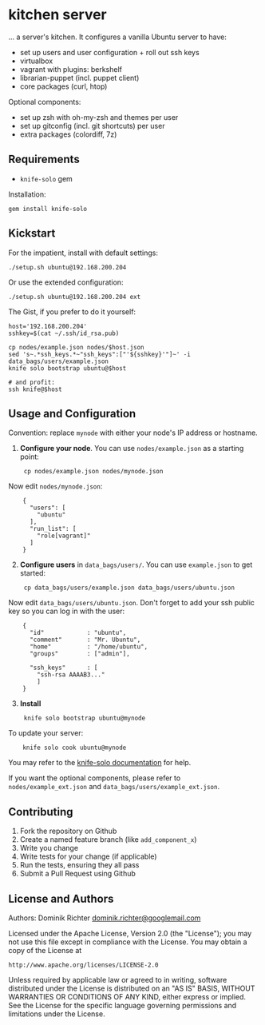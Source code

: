 # kitchen server

... a server's kitchen. It configures a vanilla Ubuntu server to have:

* set up users and user configuration + roll out ssh keys
* virtualbox
* vagrant with plugins: berkshelf
* librarian-puppet (incl. puppet client)
* core packages (curl, htop)

Optional components:

* set up zsh with oh-my-zsh and themes per user
* set up gitconfig (incl. git shortcuts) per user
* extra packages (colordiff, 7z)

## Requirements

* `knife-solo` gem

Installation:

    gem install knife-solo

## Kickstart

For the impatient, install with default settings:

    ./setup.sh ubuntu@192.168.200.204

Or use the extended configuration:

    ./setup.sh ubuntu@192.168.200.204 ext

The Gist, if you prefer to do it yourself:

    host='192.168.200.204'
    sshkey=$(cat ~/.ssh/id_rsa.pub)

    cp nodes/example.json nodes/$host.json
    sed 's~.*ssh_keys.*~"ssh_keys":["'${sshkey}'"]~' -i data_bags/users/example.json
    knife solo bootstrap ubuntu@$host

    # and profit:
    ssh knife@$host


## Usage and Configuration

Convention: replace `mynode` with either your node's IP address or hostname.

1. **Configure your node**.
  You can use `nodes/example.json` as a starting point:

        cp nodes/example.json nodes/mynode.json

  Now edit `nodes/mynode.json`:

        {
          "users": [
            "ubuntu"
          ],
          "run_list": [
            "role[vagrant]"
          ]
        }

2. **Configure users** in `data_bags/users/`.
  You can use `example.json` to get started:

        cp data_bags/users/example.json data_bags/users/ubuntu.json

  Now edit `data_bags/users/ubuntu.json`. Don't forget to add your ssh public key so you can log in with the user:

        {
          "id"            : "ubuntu",
          "comment"       : "Mr. Ubuntu",
          "home"          : "/home/ubuntu",
          "groups"        : ["admin"],

          "ssh_keys"      : [
            "ssh-rsa AAAAB3..."
            ]
        }

3. **Install**

        knife solo bootstrap ubuntu@mynode

  To update your server:

        knife solo cook ubuntu@mynode

  You may refer to the [knife-solo documentation](http://matschaffer.github.io/knife-solo/) for help.


If you want the optional components, please refer to `nodes/example_ext.json` and `data_bags/users/example_ext.json`.

## Contributing

1. Fork the repository on Github
2. Create a named feature branch (like `add_component_x`)
3. Write you change
4. Write tests for your change (if applicable)
5. Run the tests, ensuring they all pass
6. Submit a Pull Request using Github

## License and Authors

Authors: Dominik Richter <dominik.richter@googlemail.com>

Licensed under the Apache License, Version 2.0 (the "License");
you may not use this file except in compliance with the License.
You may obtain a copy of the License at

    http://www.apache.org/licenses/LICENSE-2.0

Unless required by applicable law or agreed to in writing, software
distributed under the License is distributed on an "AS IS" BASIS,
WITHOUT WARRANTIES OR CONDITIONS OF ANY KIND, either express or implied.
See the License for the specific language governing permissions and
limitations under the License.
